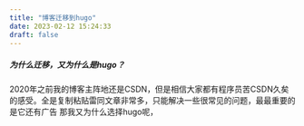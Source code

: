 ```yaml
---
title: "博客迁移到hugo"
date: 2023-02-12 15:24:33
draft: false
---
```

##### 为什么迁移，又为什么是hugo？
2020年之前我的博客主阵地还是CSDN，但是相信大家都有程序员苦CSDN久矣的感受。全是复制粘贴雷同文章非常多，只能解决一些很常见的问题，最最重要的是它还有广告
那我又为什么选择hugo呢，

